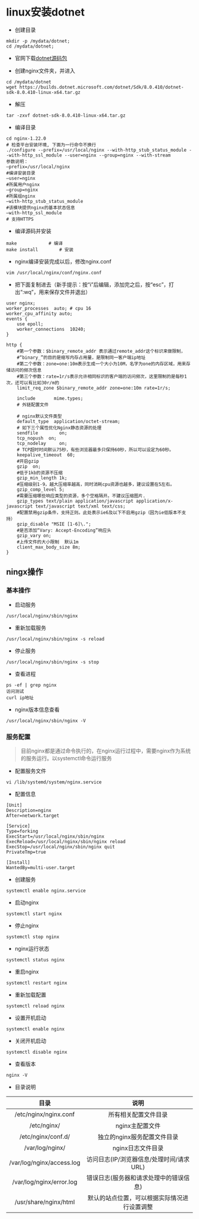 # linux安装dotnet

- 创建目录

```
mkdir -p /mydata/dotnet;
cd /mydata/dotnet;
```

- 官网下载[dotnet源码包](https://dotnet.microsoft.com/zh-cn/download/dotnet/8.0)

- 创建nginx文件夹，并进入

```
cd /mydata/dotnet
wget https://builds.dotnet.microsoft.com/dotnet/Sdk/8.0.410/dotnet-sdk-8.0.410-linux-x64.tar.gz
```

- 解压

```
tar -zxvf dotnet-sdk-8.0.410-linux-x64.tar.gz
```

- 编译目录

```
cd nginx-1.22.0
# 检查平台安装环境, 下面为一行命令不换行
./configure --prefix=/usr/local/nginx --with-http_stub_status_module --with-http_ssl_module --user=nginx --group=nginx --with-stream
参数说明：
–prefix=/usr/local/nginx
#编译安装目录
–user=nginx
#所属用户nginx
–group=nginx
#所属组nginx
–with-http_stub_status_module
#该模块提供nginx的基本状态信息
–with-http_ssl_module
# 支持HTTPS
```

- 编译源码并安装


```
make			# 编译
make install  		# 安装
```

- nginx编译安装完成以后，修改nginx.conf

```
vim /usr/local/nginx/conf/nginx.conf
```

- 把下面复制进去（新手提示：按“i”后编辑，添加完之后，按“esc”，打出“:wq”，用来保存文件并退出）

```
user nginx;
worker_processes  auto; # cpu 16
worker_cpu_affinity auto;
events {
    use epoll;
    worker_connections  10240;
}

http {
	#第一个参数：$binary_remote_addr 表示通过remote_addr这个标识来做限制，
	#“binary_”的目的是缩写内存占用量，是限制同一客户端ip地址
	#第二个参数：zone=one:10m表示生成一个大小为10M，名字为one的内存区域，用来存储访问的频次信息
	#第三个参数：rate=1r/s表示允许相同标识的客户端的访问频次，这里限制的是每秒1次，还可以有比如30r/m的
    limit_req_zone $binary_remote_addr zone=one:10m rate=1r/s;
    
    include       mime.types;
    # 外链配置文件
    
    # nginx默认文件类型
    default_type  application/octet-stream;
    # 如下三个属性优化Nginx静态资源的处理
    sendfile        on;
    tcp_nopush 	on;
    tcp_nodelay 	on;
    # TCP超时时间默认75秒，有些浏览器最多只保持60秒，所以可以设定为60秒。
    keepalive_timeout  60;
    #开启gzip
    gzip  on;  
    #低于1kb的资源不压缩 
    gzip_min_length 1k;
    #压缩级别1-9，越大压缩率越高，同时消耗cpu资源也越多，建议设置在5左右。 
    gzip_comp_level 5; 
    #需要压缩哪些响应类型的资源，多个空格隔开。不建议压缩图片.
    gzip_types text/plain application/javascript application/x-javascript text/javascript text/xml text/css;  
    #配置禁用gzip条件，支持正则。此处表示ie6及以下不启用gzip（因为ie低版本不支持）
    gzip_disable "MSIE [1-6]\.";  
    #是否添加“Vary: Accept-Encoding”响应头
    gzip_vary on;
    #上传文件的大小限制  默认1m
    client_max_body_size 8m;
}
```

## ningx操作

### 基本操作

- 启动服务

```
/usr/local/nginx/sbin/nginx
```

- 重新加载服务

```
/usr/local/nginx/sbin/nginx -s reload
```

- 停止服务

```
/usr/local/nginx/sbin/nginx -s stop
```

- 查看进程

```
ps -ef | grep nginx
访问测试
curl ip地址
```

- nginx版本信息查看

```
/usr/local/nginx/sbin/nginx -V
```

### 服务配置

> 目前nginx都是通过命令执行的，在nginx运行过程中，需要nginx作为系统的服务运行。以systemctl命令运行服务

- 配置服务文件

```
vi /lib/systemd/system/nginx.service
```

- 配置信息

```
[Unit]
Description=nginx 
After=network.target 
   
[Service] 
Type=forking 
ExecStart=/usr/local/nginx/sbin/nginx
ExecReload=/usr/local/nginx/sbin/nginx reload
ExecStop=/usr/local/nginx/sbin/nginx quit
PrivateTmp=true 
   
[Install] 
WantedBy=multi-user.target
```

- 创建服务

```
systemctl enable nginx.service
```

- 启动nginx

```
systemctl start nginx
```

- 停止nginx

```
systemctl stop nginx
```

- nginx运行状态

```
systemctl status nginx
```

- 重启nginx

```
systemctl restart nginx
```

- 重新加载配置

```
systemctl reload nginx
```

- 设置开机启动

```
systemctl enable nginx
```

- 关闭开机启动

```
systemctl disable nginx
```

- 查看版本

```
nginx -V
```

- 目录说明

|           目录            |                     说明                     |
| :-----------------------: | :------------------------------------------: |
|   /etc/nginx/nginx.conf   |             所有相关配置文件目录             |
|        /etc/nginx/        |               nginx主配置文件                |
|    /etc/nginx/conf.d/     |         独立的nginx服务配置文件目录          |
|      /var/log/nginx/      |              nginx日志文件目录               |
| /var/log/nginx/access.log |   访问日志(IP/浏览器信息/处理时间/请求URL)   |
| /var/log/nginx/error.log  |    错误日志(服务器和请求处理中的错误信息)    |
|   /usr/share/nginx/html   | 默认的站点位置，可以根据实际情况进行设置调整 |

